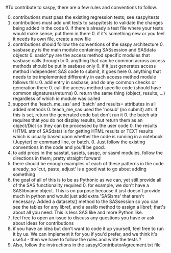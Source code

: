 #To contribute to saspy, there are a few rules and conventions to follow.

0. contributions must pass the existing regression tests; see saspy/tests
0. contributions must add unit tests to saspy/tests to validate the changes being added in the code
    0. if there's already a test file where your tests would make sense; put them in there
    0. if it's something new or you feel it needs its own file, create a new file
0. contributions should follow the conventions of the saspy architecture
    0. sasbase.py is the main module containing SASsession and SASdata objects
    0. sasio*.py are the access method specific modules that sasbase calls through to
    0. anything that can be common across access methods should be put in sasbase only
        0. if it just generates access method independent SAS code to submit, it goes here
    0. anything that needs to be implemented differently in each access method module follows this:
        0. add entry in sasbase, and do any common checks or generation there
        0. call the access method specific code (should have common signatures/returns)
        0. return the same thing (object, results, ...) regardless of which io module was called
0. support the 'teach_me_sas' and 'batch' and results= attributes in all added methods
    0. teach_me_sas used the 'nosub' (no submit) attr. If this is set, return the generated code but don't run it
    0. the batch attr requires that you do not display results, but return them as an object/Dict so they can be processed by the user code
    0. the results (HTML attr of SASdata) is for getting HTML results or TEXT results which is usually based upon whether the code is running in a notebook (Jupyter) or command line, or batch. 
    0. Just follow the existing conventions in the code and you'll be good. 
0. to add procs in the sasstat, sasets, sasqc, or sasml modules, follow the directions in them; pretty straight forward
0. there should be enough examples of each of these patterns in the code already, so 'cut, paste, adjust' is a good wat to go about adding something
0. the goal of all of this is to be as Pythonic as we can, yet still provide all of the SAS functionality required
    0. for example, we don't have a SASlibname object. This is on purpose because it just doesn't provide much in python and would just add extra 'SASisms' that aren't necessary. Added a datasets() method to the SASsession so you can see the tables for any libref, and a saslib method to assign a libref; that's about all you need. This is less SAS like and more Python like.
0. feel free to open an issue to discuss any questions you have or ask about ideas for contributions
0. if you have an idea but don't want to code it up yourself, feel free to run it by us. We can implement it for you if you'd prefer, and we think it's useful - then we have to follow the rules and write the tests ?
0. Also, follow the instructions in the saspy/ContributorAgreement.txt file 
